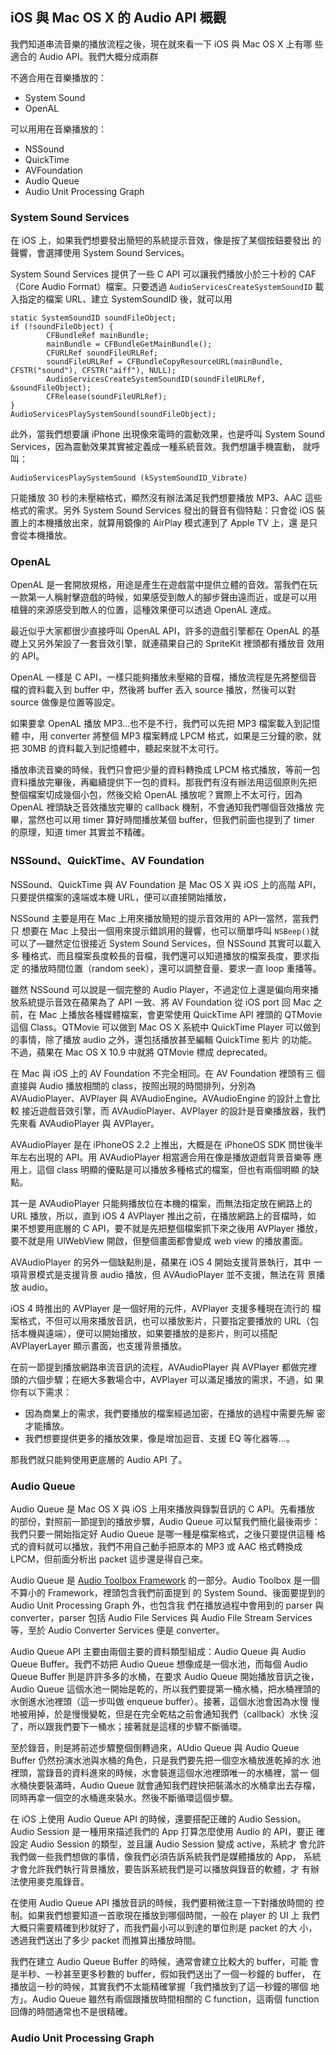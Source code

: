 iOS 與 Mac OS X 的 Audio API 概觀
---------------------------------

我們知道串流音樂的播放流程之後，現在就來看一下 iOS 與 Mac OS X 上有哪
些適合的 Audio API。我們大概分成兩群

不適合用在音樂播放的：

- System Sound
- OpenAL

可以用用在音樂播放的：

- NSSound
- QuickTime
- AVFoundation
- Audio Queue
- Audio Unit Processing Graph

### System Sound Services

在 iOS 上，如果我們想要發出簡短的系統提示音效，像是按了某個按鈕要發出
的聲響，會選擇使用 System Sound Services。

System Sound Services 提供了一些 C API 可以讓我們播放小於三十秒的 CAF
（Core Audio Format）檔案。只要透過 `AudioServicesCreateSystemSoundID`
載入指定的檔案 URL、建立 SystemSoundID 後，就可以用

``` objc
static SystemSoundID soundFileObject;
if (!soundFileObject) {
		CFBundleRef mainBundle;
		mainBundle = CFBundleGetMainBundle();
		CFURLRef soundFileURLRef;
		soundFileURLRef = CFBundleCopyResourceURL(mainBundle, CFSTR("sound"), CFSTR("aiff"), NULL);
		AudioServicesCreateSystemSoundID(soundFileURLRef, &soundFileObject);
		CFRelease(soundFileURLRef);
}
AudioServicesPlaySystemSound(soundFileObject);
```

此外，當我們想要讓 iPhone 出現像來電時的震動效果，也是呼叫 System
Sound Services，因為震動效果其實被定義成一種系統音效。我們想讓手機震動，
就呼叫：

``` objc
AudioServicesPlaySystemSound (kSystemSoundID_Vibrate)
```

只能播放 30 秒的未壓縮格式，顯然沒有辦法滿足我們想要播放 MP3、AAC 這些
格式的需求。另外 System Sound Services 發出的聲音有個特點：只會從 iOS
裝置上的本機播放出來，就算用鏡像的 AirPlay 模式連到了 Apple TV 上，還
是只會從本機播放。

### OpenAL

OpenAL 是一套開放規格，用途是產生在遊戲當中提供立體的音效。當我們在玩
一款第一人稱射擊遊戲的時候，如果感受到敵人的腳步聲由遠而近，或是可以用
槍聲的來源感受到敵人的位置，這種效果便可以透過 OpenAL 達成。

最近似乎大家都很少直接呼叫 OpenAL API，許多的遊戲引擎都在 OpenAL 的基
礎上又另外架設了一套音效引擎，就連蘋果自己的 SpriteKit 裡頭都有播放音
效用的 API。

OpenAL 一樣是 C API，一樣只能夠播放未壓縮的音檔，播放流程是先將整個音
檔的資料載入到 buffer 中，然後將 buffer 丟入 source 播放，然後可以對
source 做像是位置等設定。

如果要拿 OpenAL 播放 MP3…也不是不行，我們可以先把 MP3 檔案載入到記憶體
中，用 converter 將整個 MP3 檔案轉成 LPCM 格式，如果是三分鐘的歌，就把
30MB 的資料載入到記憶體中，聽起來就不太可行。

播放串流音樂的時候，我們只會把少量的資料轉換成 LPCM 格式播放，等前一包
資料播放完畢後，再繼續提供下一包的資料。那我們有沒有辦法用這個原則先把
整個檔案切成幾個小包，然後交給 OpenAL 播放呢？實際上不太可行，因為
OpenAL 裡頭缺乏音效播放完畢的 callback 機制，不會通知我們哪個音效播放
完畢，當然也可以用 timer 算好時間播放某個 buffer，但我們前面也提到了
timer 的原理，知道 timer 其實並不精確。

### NSSound、QuickTime、AV Foundation

NSSound、QuickTime 與 AV Foundation 是 Mac OS X 與 iOS 上的高階 API，
只要提供檔案的遠端或本機 URL，便可以直接開始播放，

NSSound 主要是用在 Mac 上用來播放簡短的提示音效用的 API—當然，當我們只
想要在 Mac 上發出一個用來提示錯誤用的聲響，也可以簡單呼叫 `NSBeep()`就
可以了—雖然定位很接近 System Sound Services，但 NSSound 其實可以載入多
種格式、而且檔案長度較長的音檔，我們還可以知道播放的檔案長度，要求指定
的播放時間位置（random seek），還可以調整音量、要求一直 loop 重播等。

雖然 NSSound 可以說是一個完整的 Audio Player，不過定位上還是偏向用來播
放系統提示音效在蘋果為了 API 一致、將 AV Foundation 從 iOS port 回 Mac
之前，在 Mac 上播放各種媒體檔案，會更常使用 QuickTime API 裡頭的
QTMovie 這個 Class。QTMovie 可以做到 Mac OS X 系統中 QuickTime Player
可以做到的事情，除了播放 audio 之外，還包括播放甚至編輯 QuickTime 影片
的功能。不過，蘋果在 Mac OS X 10.9 中就將 QTMovie 標成 deprecated。

在 Mac 與 iOS 上的 AV Foundation 不完全相同。在 AV Foundation 裡頭有三
個直接與 Audio 播放相關的 class，按照出現的時間排列，分別為
AVAudioPlayer、AVPlayer 與 AVAudioEngine。AVAudioEngine 的設計上會比較
接近遊戲音效引擎，而 AVAudioPlayer、AVPlayer 的設計是音樂播放器，我們
先來看 AVAudioPlayer 與 AVPlayer。

AVAudioPlayer 是在 iPhoneOS 2.2 上推出，大概是在 iPhoneOS SDK 問世後半
年左右出現的 API。用 AVAudioPlayer 相當適合用在像是播放遊戲背景音樂等
應用上，這個 class 明顯的優點是可以播放多種格式的檔案，但也有兩個明顯
的缺點。

其一是 AVAudioPlayer 只能夠播放位在本機的檔案，而無法指定放在網路上的
URL 播放，所以，直到 iOS 4 AVPlayer 推出之前，在播放網路上的音檔時，如
果不想要用底層的 C API，要不就是先把整個檔案抓下來之後用 AVPlayer 播放，
要不就是用 UIWebView 開啟，但整個畫面都會變成 web view 的播放畫面。

AVAudioPlayer 的另外一個缺點則是，蘋果在 iOS 4 開始支援背景執行，其中
一項背景模式是支援背景 audio 播放，但 AVAudioPlayer 並不支援，無法在背
景播放 audio。

iOS 4 時推出的 AVPlayer 是一個好用的元件，AVPlayer 支援多種現在流行的
檔案格式，不但可以用來播放音訊，也可以播放影片，只要指定要播放的
URL（包括本機與遠端），便可以開始播放，如果要播放的是影片，則可以搭配
AVPlayerLayer 顯示畫面，也支援背景播放。

在前一節提到播放網路串流音訊的流程，AVAudioPlayer 與 AVPlayer 都做完裡
頭的六個步驟；在絕大多數場合中，AVPlayer 可以滿足播放的需求，不過，如
果你有以下需求：

* 因為商業上的需求，我們要播放的檔案經過加密，在播放的過程中需要先解
  密才能播放。
* 我們想要提供更多的播放效果，像是增加迴音、支援 EQ 等化器等…。

那我們就只能夠使用更底層的 Audio API 了。

### Audio Queue

Audio Queue 是 Mac OS X 與 iOS 上用來播放與錄製音訊的 C API。先看播放
的部份，對照前一節提到的播放步驟，Audio Queue 可以幫我們簡化最後兩步：
我們只要一開始指定好 Audio Queue 是哪一種是檔案格式，之後只要提供這種
格式的資料就可以播放，我們不用自己動手把原本的 MP3 或 AAC 格式轉換成
LPCM，但前面分析出 packet 這步還是得自己來。

Audio Queue 是
[Audio Toolbox Framework](https://developer.apple.com/library/mac/documentation/MusicAudio/Reference/CAAudioTooboxRef/)
的一部分。Audio Toolbox 是一個不算小的 Framework，裡頭包含我們前面提到
的 System Sound、後面要提到的 Audio Unit Processing Graph 外，也包含我
們在播放過程中會用到的 parser 與 converter，parser 包括 Audio File
Services 與 Audio File Stream Services 等，至於 Audio Converter
Services 便是 converter。

Audio Queue API 主要由兩個主要的資料類型組成：Audio Queue 與 Audio
Queue Buffer。我們不妨把 Audio Queue 想像成是一個水池，而每個 Audio
Queue Buffer 則是許許多多的水桶，在要求 Audio Queue 開始播放音訊之後，
Audio Queue 這個水池一開始是乾的，所以我們要提第一桶水桶，把水桶裡頭的
水倒進水池裡頭（這一步叫做 enqueue buffer）。接著，這個水池會因為水慢
慢地被用掉，於是慢慢變乾，但是在完全乾枯之前會通知我們（callback）水快
沒了，所以跟我們要下一桶水；接著就是這樣的步驟不斷循環。

至於錄音，則是將前述步驟整個倒轉過來，AUdio Queue 與 Audio Queue
Buffer 仍然扮演水池與水桶的角色，只是我們要先把一個空水桶放進乾掉的水
池裡頭，當錄音的資料進來的時候，水會裝進這個水池裡頭唯一的水桶裡，當一
個水桶快要裝滿時，Audio Queue 就會通知我們趕快把裝滿水的水桶拿出去存檔，
同時再拿一個空的水桶進來裝水。然後不斷循環這個步驟。

在 iOS 上使用 Audio Queue API 的時候，還要搭配正確的 Audio Session。
Audio Session 是一種用來描述我們的 App 打算怎麼使用 Audio 的 API，要正
確設定 Audio Session 的類型，並且讓 Audio Session 變成 active，系統才
會允許我們做一些我們想做的事情，像我們必須告訴系統我們是媒體播放的 App，
系統才會允許我們執行背景播放，要告訴系統我們是可以播放與錄音的軟體，才
有辦法使用麥克風錄音。

在使用 Audio Queue API 播放音訊的時候，我們要稍微注意一下對播放時間的
控制。如果我們想要知道一首歌現在播放到哪個時間，一般在 player 的 UI 上
我們大概只需要精確到秒就好了，而我們最小可以到達的單位則是 packet 的大
小，透過我們送出了多少 packet 而推算出播放時間。

我們在建立 Audio Queue Buffer 的時候，通常會建立比較大的 buffer，可能
會是半秒、一秒甚至更多秒數的 buffer，假如我們送出了一個一秒鐘的 buffer，
在播放這一秒的時候，其實我們不太能精確掌握「我們播放到了這一秒鐘的哪個
地方」。Audio Queue 雖然有兩個跟播放時間相關的 C function，這兩個
function 回傳的時間通常也不是很精確。

### Audio Unit Processing Graph
